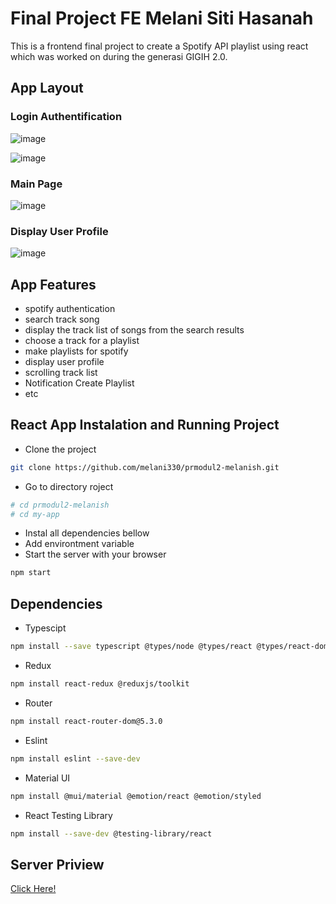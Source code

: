 # Final Project FE Melani Siti Hasanah
This is a frontend final project to create a Spotify API playlist using react which was worked on during the generasi GIGIH 2.0.

## App Layout

### Login Authentification

![image](https://user-images.githubusercontent.com/72775473/164731107-329cf7f4-c7bd-4e3f-a967-46a5ae46b899.png)

![image](https://user-images.githubusercontent.com/72775473/164738697-2e68b699-d92c-4617-a269-69e25b206b8c.png)

### Main Page

![image](https://user-images.githubusercontent.com/72775473/164731700-e53ce3b0-9eca-4286-b1c7-268fca2b9157.png)

### Display User Profile

![image](https://user-images.githubusercontent.com/72775473/164736403-5f62ed9d-c85f-4889-9413-bb2bed04b9da.png)

## App Features
* spotify authentication
* search track song
* display the track list of songs from the search results
* choose a track for a playlist
* make playlists for spotify
* display user profile
* scrolling track list
* Notification Create Playlist
* etc

## React App Instalation and Running Project
* Clone the project
```bash
git clone https://github.com/melani330/prmodul2-melanish.git
```
* Go to directory roject
```bash
# cd prmodul2-melanish
# cd my-app
```
* Instal all dependencies bellow
* Add environtment variable
* Start the server with your browser
```bash
npm start
```
## Dependencies
* Typescipt
```bash
npm install --save typescript @types/node @types/react @types/react-dom @types/jest
```
* Redux
```bash
npm install react-redux @reduxjs/toolkit
```
* Router
```bash
npm install react-router-dom@5.3.0
```
* Eslint
```bash
npm install eslint --save-dev
```
* Material UI
```bash
npm install @mui/material @emotion/react @emotion/styled
```
* React Testing Library
```bash
npm install --save-dev @testing-library/react
```
## Server Priview
[Click Here!](http://192.168.43.137:3000)
